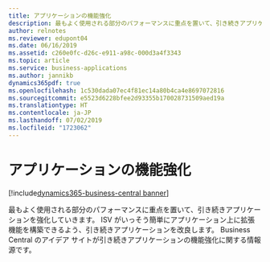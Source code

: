 ```yaml
---
title: アプリケーションの機能強化
description: 最もよく使用される部分のパフォーマンスに重点を置いて、引き続きアプリケーションを強化していきます。 Business Central のアイデア サイトが引き続きアプリケーションの機能強化に関する情報源です。
author: relnotes
ms.reviewer: edupont04
ms.date: 06/16/2019
ms.assetid: c260e0fc-d26c-e911-a98c-000d3a4f3343
ms.topic: article
ms.service: business-applications
ms.author: jannikb
dynamics365pdf: true
ms.openlocfilehash: 1c530dada07ec4f81ec14a80b4ca4e8697072816
ms.sourcegitcommit: e5523d6228bfee2d93355b170028731509aed19a
ms.translationtype: HT
ms.contentlocale: ja-JP
ms.lasthandoff: 07/02/2019
ms.locfileid: "1723062"
---
```

# <a name="application-enhancements"></a>アプリケーションの機能強化

[!include[dynamics365-business-central banner](../includes/dynamics365-business-central.md)]

最もよく使用される部分のパフォーマンスに重点を置いて、引き続きアプリケーションを強化していきます。 ISV がいっそう簡単にアプリケーション上に拡張機能を構築できるよう、引き続きアプリケーションを改良します。 Business Central のアイデア サイトが引き続きアプリケーションの機能強化に関する情報源です。